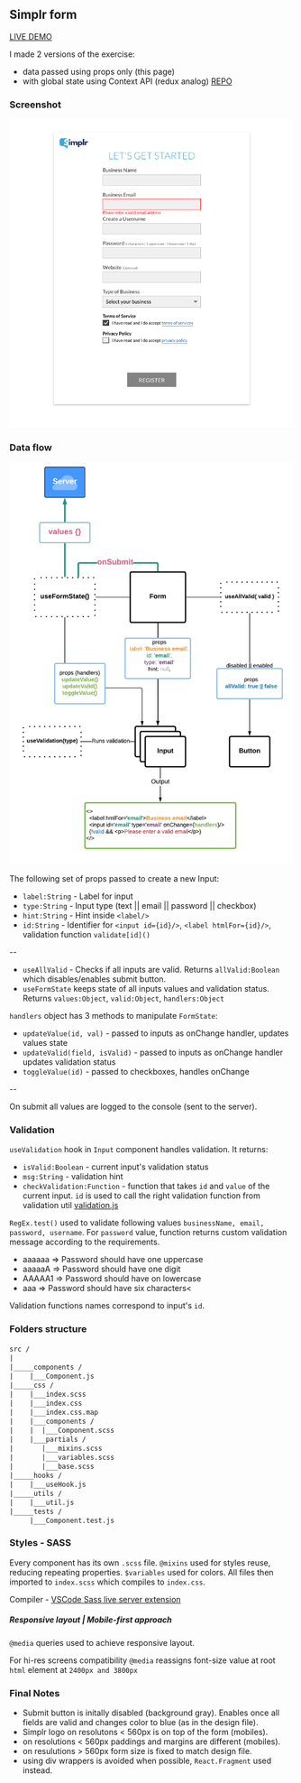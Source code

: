 ## Simplr form 

<a href='https://formprops-j1vjzi1v7.now.sh'>LIVE DEMO</a>

I made 2 versions of the exercise: 
- data passed using props only (this page)
- with global state using Context API (redux analog) <a href='https://github.com/aleckan53/simplr_form_context'>REPO</a>

### Screenshot
<img src='./readme/screen.png'/>

### Data flow

<img src='./readme/data_flow_props.jpeg'/>

The following set of props passed to create a new Input: 
- `label:String` - Label for input<br/>
- `type:String` - Input type (text || email || password || checkbox)<br/>
- `hint:String` - Hint inside `<label/>`<br/>
- `id:String` - Identifier for `<input id={id}/>`, `<label htmlFor={id}/>`, validation function `validate[id]()`

--

- `useAllValid` - Checks if all inputs are valid. Returns `allValid:Boolean` which disables/enables submit button.
- `useFormState` keeps state of all inputs values and validation status. Returns `values:Object`, `valid:Object`, `handlers:Object`

`handlers` object has 3 methods to manipulate `FormState`:
- `updateValue(id, val)` - passed to inputs as onChange handler, updates values state
- `updateValid(field, isValid)` - passed to inputs as onChange handler updates validation status
- `toggleValue(id)` - passed to checkboxes, handles onChange

--

On submit all values are logged to the console (sent to the server).

### Validation
`useValidation` hook in `Input` component handles validation. It returns: 
- `isValid:Boolean` - current input's validation status
- `msg:String` - validation hint
- `checkValidation:Function` - function that takes `id` and `value` of the current input. `id` is used to call the right validation function from validation util <a href='https://github.com/aleckan53/simplr_form_props/blob/master/src/utils/validation.js'>validation.js</a>

`RegEx.test()` used to validate following values `businessName, email, password, username`.
For `password` value, function returns custom validation message according to the requirements.
- aaaaaa => Password should have one uppercase
- aaaaaA => Password should have one digit
- AAAAA1 => Password should have on lowercase
- aaa => Password should have six characters<

Validation functions names correspond to input's `id`.

### Folders structure
```
src /
|
|_____components /
|    |___Component.js
|_____css /
|    |___index.scss
|    |___index.css
|    |___index.css.map
|    |___components /
|    |  |___Component.scss
|    |___partials / 
|       |___mixins.scss
|       |___variables.scss
|       |___base.scss
|_____hooks /
|    |___useHook.js
|_____utils /
|    |___util.js
|_____tests /
     |___Component.test.js
```

### Styles - SASS

Every component has its own `.scss` file. 
`@mixins` used for styles reuse, reducing repeating properties. 
`$variables` used for colors.
All files then imported to `index.scss` which compiles to `index.css`. 

Compiler - <a href='https://marketplace.visualstudio.com/items?itemName=ritwickdey.live-sass'>VSCode Sass live server extension</a>

##### Responsive layout | Mobile-first approach

`@media` queries used to achieve responsive layout. 

For hi-res screens compatibility `@media` reassigns font-size value at root `html` element at `2400px and 3800px`


### Final Notes

- Submit button is initally disabled (background gray). Enables once all fields are valid and changes color to blue (as in the design file).
- Simplr logo on resolutons < 560px is on top of the form (mobiles).
- on resolutions < 560px paddings and margins are different (mobiles).
- on resulutions > 560px form size is fixed to match design file.
- using div wrappers is avoided when possible, `React.Fragment` used instead.